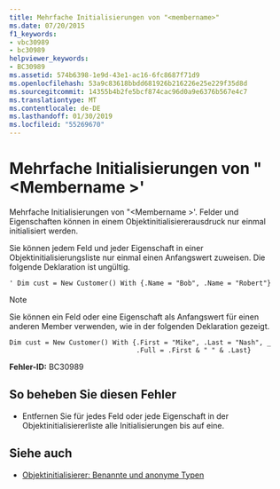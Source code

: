 ```yaml
---
title: Mehrfache Initialisierungen von "<membername>"
ms.date: 07/20/2015
f1_keywords:
- vbc30989
- bc30989
helpviewer_keywords:
- BC30989
ms.assetid: 574b6398-1e9d-43e1-ac16-6fc8687f71d9
ms.openlocfilehash: 53a9c83618bbdd681926b216226e25e229f35d8d
ms.sourcegitcommit: 14355b4b2fe5bcf874cac96d0a9e6376b567e4c7
ms.translationtype: MT
ms.contentlocale: de-DE
ms.lasthandoff: 01/30/2019
ms.locfileid: "55269670"
---
```

# <a name="multiple-initializations-of-membername"></a>Mehrfache Initialisierungen von "\<Membername >'
Mehrfache Initialisierungen von "\<Membername >'. Felder und Eigenschaften können in einem Objektinitialisiererausdruck nur einmal initialisiert werden.  
  
 Sie können jedem Feld und jeder Eigenschaft in einer Objektinitialisierungsliste nur einmal einen Anfangswert zuweisen. Die folgende Deklaration ist ungültig.  
  
```  
' Dim cust = New Customer() With {.Name = "Bob", .Name = "Robert"}  
```  
  
> [!NOTE]
>  Sie können ein Feld oder eine Eigenschaft als Anfangswert für einen anderen Member verwenden, wie in der folgenden Deklaration gezeigt.  
  
```  
Dim cust = New Customer() With {.First = "Mike", .Last = "Nash", _  
                                .Full = .First & " " & .Last}  
```  
  
 **Fehler-ID:** BC30989  
  
## <a name="to-correct-this-error"></a>So beheben Sie diesen Fehler  
  
-   Entfernen Sie für jedes Feld oder jede Eigenschaft in der Objektinitialisiererliste alle Initialisierungen bis auf eine.  
  
## <a name="see-also"></a>Siehe auch
- [Objektinitialisierer: Benannte und anonyme Typen](../../visual-basic/programming-guide/language-features/objects-and-classes/object-initializers-named-and-anonymous-types.md)

